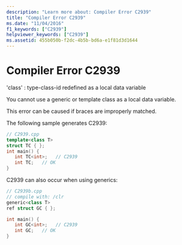 ```yaml
---
description: "Learn more about: Compiler Error C2939"
title: "Compiler Error C2939"
ms.date: "11/04/2016"
f1_keywords: ["C2939"]
helpviewer_keywords: ["C2939"]
ms.assetid: 455b050b-f2dc-4b5b-bd6a-e1f81d3d1644
---
```

# Compiler Error C2939

'class' : type-class-id redefined as a local data variable

You cannot use a generic or template class as a local data variable.

This error can be caused if braces are improperly matched.

The following sample generates C2939:

```cpp
// C2939.cpp
template<class T>
struct TC { };
int main() {
   int TC<int>;   // C2939
   int TC;   // OK
}
```

C2939 can also occur when using generics:

```cpp
// C2939b.cpp
// compile with: /clr
generic<class T>
ref struct GC { };

int main() {
   int GC<int>;   // C2939
   int GC;   // OK
}
```
